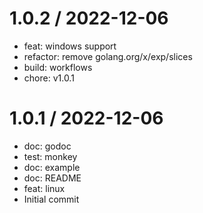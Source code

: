 
1.0.2 / 2022-12-06
==================

* feat: windows support
* refactor: remove golang.org/x/exp/slices
* build: workflows
* chore: v1.0.1

1.0.1 / 2022-12-06
==================

* doc: godoc
* test: monkey
* doc: example
* doc: README
* feat: linux
* Initial commit
